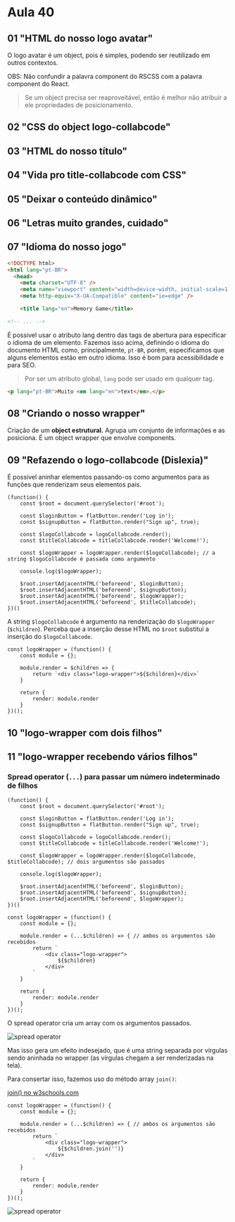 # Aula 40

## 01 "HTML do nosso logo avatar"

O logo avatar é um object, pois é simples, podendo ser reutilizado em outros contextos.

OBS: Não confundir a palavra component do RSCSS com a palavra component do React.

>Se um object precisa ser reaproveitável, então é melhor não atribuir a ele propriedades de posicionamento.

## 02 "CSS do object logo-collabcode"

## 03 "HTML do nosso título"

## 04 "Vida pro title-collabcode com CSS"

## 05 "Deixar o conteúdo dinâmico"

## 06 "Letras muito grandes, cuidado"

## 07 "Idioma do nosso jogo"

```HTML
<!DOCTYPE html>
<html lang="pt-BR">
  <head>
    <meta charset="UTF-8" />
    <meta name="viewport" content="width=device-width, initial-scale=1.0" />
    <meta http-equiv="X-UA-Compatible" content="ie=edge" />

    <title lang="en">Memory Game</title>

<!-- ... -->
```

É possível usar o atributo lang dentro das tags de abertura para especificar o idioma de um elemento. Fazemos isso acima, definindo o idioma do documento HTML como, principalmente, `pt-BR`, porém, especificamos que alguns elementos estão em outro idioma. Isso é bom para acessibilidade e para SEO.

> Por ser um atributo global, `lang` pode ser usado em qualquer tag.

```HTML
<p lang="pt-BR">Muito <em lang="en">text</em>.</p>
```

## 08 "Criando o nosso wrapper"

Criação de um **object estrutural.** Agrupa um conjunto de informações e as posiciona. É um object wrapper que envolve components.

## 09 "Refazendo o logo-collabcode (Dislexia)"

É possível aninhar elementos passando-os como argumentos para as funções que renderizam seus elementos pais.

```JS
(function() {
    const $root = document.querySelector('#root');

    const $loginButton = flatButton.render('Log in');
    const $signupButton = flatButton.render("Sign up", true);

    const $logoCollabcode = logoCollabcode.render();
    const $titleCollabcode = titleCollabcode.render('Welcome!');

    const $logoWrapper = logoWrapper.render($logoCollabcode); // a string $logoCollabcode é passada como argumento

    console.log($logoWrapper);

    $root.insertAdjacentHTML('beforeend', $loginButton);
    $root.insertAdjacentHTML('beforeend', $signupButton);
    $root.insertAdjacentHTML('beforeend', $logoWrapper);
    $root.insertAdjacentHTML('beforeend', $titleCollabcode);
})()
```

A string `$logoCollabcode` é argumento na renderização do `$logoWrapper` (`$children`). Perceba que a inserção desse HTML no `$root` substitui a inserção do `$logoCollabcode`.

```JS
const logoWrapper = (function() {
    const module = {};

    module.render = $children => {
        return `<div class="logo-wrapper">${$children}</div>`
    }

    return {
        render: module.render
    }
})();
```

## 10 "logo-wrapper com dois filhos"

## 11 "logo-wrapper recebendo vários filhos"

### Spread operator (`...`) para passar um número indeterminado de filhos

```JS
(function() {
    const $root = document.querySelector('#root');

    const $loginButton = flatButton.render('Log in');
    const $signupButton = flatButton.render("Sign up", true);

    const $logoCollabcode = logoCollabcode.render();
    const $titleCollabcode = titleCollabcode.render('Welcome!');

    const $logoWrapper = logoWrapper.render($logoCollabcode, $titleCollabcode); // dois argumentos são passados

    console.log($logoWrapper);

    $root.insertAdjacentHTML('beforeend', $loginButton);
    $root.insertAdjacentHTML('beforeend', $signupButton);
    $root.insertAdjacentHTML('beforeend', $logoWrapper);
})()
```

```JS
const logoWrapper = (function() {
    const module = {};

    module.render = (...$children) => { // ambos os argumentos são recebidos
        return `
            <div class="logo-wrapper">
                ${$children}
            </div>
        `
    }

    return {
        render: module.render
    }
})();
```

O spread operator cria um array com os argumentos passados.

![spread operator](mdimg/40.10_usando_spread_operator.png)

Mas isso gera um efeito indesejado, que é uma string separada por vírgulas sendo aninhada no wrapper (as vírgulas chegam a ser renderizadas na tela).

Para consertar isso, fazemos uso do método array `join()`:

[join() no w3schools.com](https://www.w3schools.com/jsref/jsref_join.asp)

```JS
const logoWrapper = (function() {
    const module = {};

    module.render = (...$children) => { // ambos os argumentos são recebidos
        return `
            <div class="logo-wrapper">
                ${$children.join('')}
            </div>
        `
    }

    return {
        render: module.render
    }
})();
```

![spread operator](mdimg/40.10_usando_spread_operator_com_join.png)